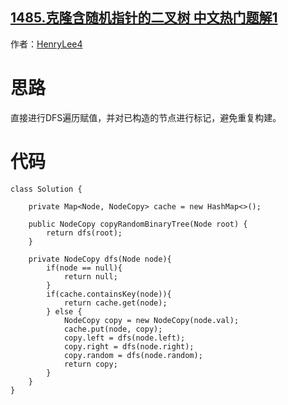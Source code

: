 ## [1485.克隆含随机指针的二叉树 中文热门题解1](https://leetcode.cn/problems/clone-binary-tree-with-random-pointer/solutions/100000/ji-yi-hua-dfsyi-bian-ji-ke-by-henrylee4)

作者：[HenryLee4](https://leetcode.cn/u/HenryLee4)
# 思路

直接进行DFS遍历赋值，并对已构造的节点进行标记，避免重复构建。

# 代码
```
class Solution {

    private Map<Node, NodeCopy> cache = new HashMap<>();

    public NodeCopy copyRandomBinaryTree(Node root) {
        return dfs(root);
    }

    private NodeCopy dfs(Node node){
        if(node == null){
            return null;
        }
        if(cache.containsKey(node)){
            return cache.get(node);
        } else {
            NodeCopy copy = new NodeCopy(node.val);
            cache.put(node, copy);
            copy.left = dfs(node.left);
            copy.right = dfs(node.right);
            copy.random = dfs(node.random);
            return copy;
        }
    }
}
```